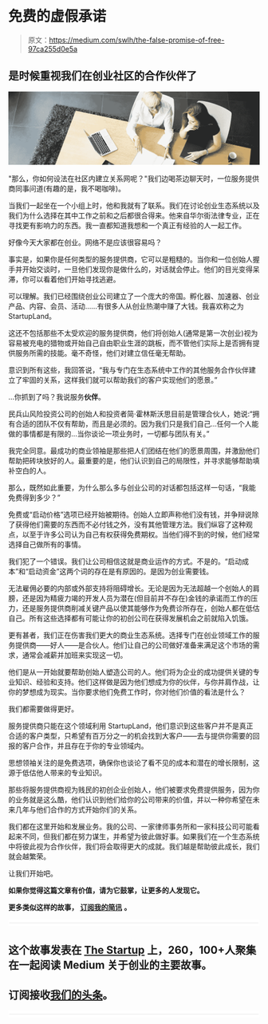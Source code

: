 # 免费的虚假承诺

> 原文：<https://medium.com/swlh/the-false-promise-of-free-97ca255d0e5a>

## 是时候重视我们在创业社区的合作伙伴了

![](img/1a2c7e1d397ce30c53e3b076fb21318d.png)

"那么，你如何设法在社区内建立关系网呢？"我们边喝茶边聊天时，一位服务提供商同事问道(有趣的是，我不喝咖啡)。

当我们一起坐在一个小组上时，他和我就有了联系。我们在讨论创业生态系统以及我们为什么选择在其中工作之前和之后都很合得来。他来自华尔街法律专业，正在寻找更有影响力的东西。我一直都知道我想和一个真正有经验的人一起工作。

好像今天大家都在创业。网络不是应该很容易吗？

事实是，如果你是任何类型的服务提供商，它可以是粗糙的。当你和一位创始人握手并开始交谈时，一旦他们发现你是做什么的，对话就会停止。他们的目光变得呆滞，你可以看着他们开始寻找逃避。

可以理解。我们已经围绕创业公司建立了一个庞大的帝国。孵化器、加速器、创业产品、内容、会员、活动……有很多人从创业热潮中赚了大钱。我喜欢称之为 StartupLand。

这还不包括那些不太受欢迎的服务提供商，他们将创始人(通常是第一次创业)视为容易被充电的猎物或开始自己自由职业生涯的跳板，而不管他们实际上是否拥有提供服务所需的技能。毫不奇怪，他们对建立信任毫无帮助。

意识到所有这些，我回答说，“我与专门在生态系统中工作的其他服务合作伙伴建立了牢固的关系，这样我们就可以帮助我们的客户实现他们的愿景。”

…你抓到了吗？我说服务**伙伴**。

民兵山风险投资公司的创始人和投资者简·霍林斯沃思目前是管理合伙人，她说:“拥有合适的团队不仅有帮助，而且是必须的。因为我们只是我们自己…任何一个人能做的事情都是有限的…当你谈论一项业务时，一切都与团队有关。”

我完全同意。最成功的商业领袖是那些把人们团结在他们的愿景周围，并激励他们帮助把砖块放好的人。最重要的是，他们认识到自己的局限性，并寻求能够帮助填补空白的人。

那么，既然如此重要，为什么那么多与创业公司的对话都包括这样一句话，“我能免费得到多少？”

免费或“启动价格”选项已经开始被期待。创始人立即声称他们没有钱，并争辩说除了获得他们需要的东西而不必付钱之外，没有其他管理方法。我们纵容了这种观点，以至于许多公司认为自己有权获得免费期权。当他们得不到的时候，他们经常选择自己做所有的事情。

我们犯了一个错误。我们让公司相信这就是商业运作的方式。不是的。“启动成本”和“启动资金”这两个词的存在是有原因的。是因为创业需要钱。

无法雇佣必要的内部或外部支持将阻碍增长。无论是因为无法超越一个创始人的肩膀，还是因为精疲力竭的开发人员为潜在(但目前并不存在)金钱的承诺而工作的压力，还是服务提供商削减关键产品以使其能够作为免费诊所存在，创始人都在低估自己。所有这些选择都有可能让你的初创公司在获得发展机会之前就陷入饥饿。

更有甚者，我们正在伤害我们更大的商业生态系统。选择专门在创业领域工作的服务提供商——好人——是合伙人。他们让自己的公司做好准备来满足这个市场的需求，通常会减薪并加班来实现这一切。

他们是从一开始就要帮助创始人塑造公司的人。他们将为企业的成功提供关键的专业知识、经验和支持。他们这样做是因为他们想成为你的伙伴，与你并肩作战，让你的梦想成为现实。当你要求他们免费工作时，你对他们价值的看法是什么？

我们都需要做得更好。

服务提供商只能在这个领域利用 StartupLand，他们意识到这些客户并不是真正合适的客户类型，只希望有百万分之一的机会找到大客户——去与提供你需要的回报的客户合作，并且存在于你的专业领域内。

思想领袖关注的是免费选项，确保你也谈论了看不见的成本和潜在的增长限制，这源于低估他人带来的专业知识。

那些将服务提供商视为贱民的初创企业创始人，他们被要求免费提供服务，因为你的业务就是这么酷，他们认识到他们给你的公司带来的价值，并以一种你希望在未来几年与他们合作的方式开始你们的关系。

我们都在这里开始和发展业务。我的公司、一家律师事务所和一家科技公司可能看起来不同，但我们都在努力谋生，并希望为彼此做好事。如果我们在一个生态系统中将彼此视为合作伙伴，我们将会取得更大的成就。我们越是帮助彼此成长，我们就会越繁荣。

让我们开始吧。

**如果你觉得这篇文章有价值，请为它鼓掌，让更多的人发现它。**

**更多类似这样的故事，** [**订阅我的简讯**](https://katieburkhart.me/newsletter) **。**

![](img/731acf26f5d44fdc58d99a6388fe935d.png)

## 这个故事发表在 [The Startup](https://medium.com/swlh) 上，260，100+人聚集在一起阅读 Medium 关于创业的主要故事。

## 订阅接收[我们的头条](http://growthsupply.com/the-startup-newsletter/)。

![](img/731acf26f5d44fdc58d99a6388fe935d.png)